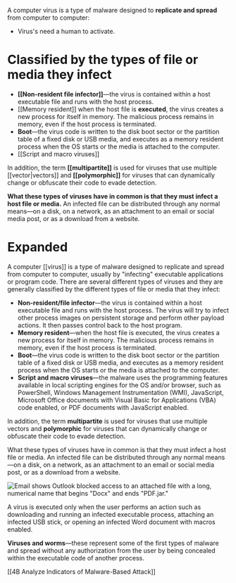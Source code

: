 A computer virus is a type of malware designed to **replicate and spread** from computer to computer:

- Virus's need a human to activate.
# Classified by the types of file or media they infect
-   **[[Non-resident file infector]]**—the virus is contained within a host executable file and runs with the host process. 
-   [[Memory resident]]  when the host file is **executed**, the virus creates a new process for itself in memory. The malicious process remains in memory, even if the host process is terminated. 
-   **Boot**—the virus code is written to the disk boot sector or the partition table of a fixed disk or USB media, and executes as a memory resident process when the OS starts or the media is attached to the computer.
-   [[Script and macro viruses]]

In addition, the term **[[multipartite]]** is used for viruses that use multiple [[vector|vectors]] and **[[polymorphic]]** for viruses that can dynamically change or obfuscate their code to evade detection.

**What these types of viruses have in common is that they must infect a host file or media.** An infected file can be distributed through any normal means—on a disk, on a network, as an attachment to an email or social media post, or as a download from a website.



# Expanded

A computer [[virus]] is a type of malware designed to replicate and spread from computer to computer, usually by "infecting" executable applications or program code. There are several different types of viruses and they are generally classified by the different types of file or media that they infect:

-   **Non-resident/file infector**—the virus is contained within a host executable file and runs with the host process. The virus will try to infect other process images on persistent storage and perform other payload actions. It then passes control back to the host program.
-   **Memory resident**—when the host file is executed, the virus creates a new process for itself in memory. The malicious process remains in memory, even if the host process is terminated.
-   **Boot**—the virus code is written to the disk boot sector or the partition table of a fixed disk or USB media, and executes as a memory resident process when the OS starts or the media is attached to the computer.
-   **Script and macro viruses**—the malware uses the programming features available in local scripting engines for the OS and/or browser, such as PowerShell, Windows Management Instrumentation (WMI), JavaScript, Microsoft Office documents with Visual Basic for Applications (VBA) code enabled, or PDF documents with JavaScript enabled.

In addition, the term **multipartite** is used for viruses that use multiple vectors and **polymorphic** for viruses that can dynamically change or obfuscate their code to evade detection.

What these types of viruses have in common is that they must infect a host file or media. An infected file can be distributed through any normal means—on a disk, on a network, as an attachment to an email or social media post, or as a download from a website.

![Email shows Outlook blocked access to an attached file with a long, numerical name that begins "Docx" and ends "PDF.jar."](https://s3.amazonaws.com/wmx-api-production/courses/5731/images/1823-1599771796477.png)


A virus is executed only when the user performs an action such as downloading and running an infected executable process, attaching an infected USB stick, or opening an infected Word document with macros enabled. 

**Viruses and worms**—these represent some of the first types of malware and spread without any authorization from the user by being concealed within the executable code of another process.

[[4B  Analyze Indicators of Malware-Based Attack]]